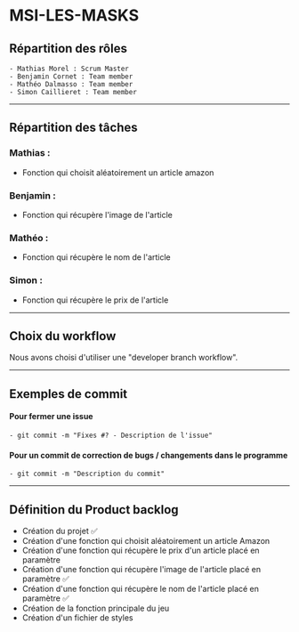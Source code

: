 # MSI-LES-MASKS

## Répartition des rôles 
    - Mathias Morel : Scrum Master
    - Benjamin Cornet : Team member
    - Mathéo Dalmasso : Team member
    - Simon Caillieret : Team member

---

## Répartition des tâches

### Mathias : 
* Fonction qui choisit aléatoirement un article amazon

### Benjamin : 
* Fonction qui récupère l'image de l'article

### Mathéo :
* Fonction qui récupère le nom de l'article

### Simon :
* Fonction qui récupère le prix de l'article

---

## Choix du workflow

Nous avons choisi d'utiliser une "developer branch workflow".

---

## Exemples de commit

#### Pour fermer une issue
    - git commit -m "Fixes #? - Description de l'issue"

#### Pour un commit de correction de bugs / changements dans le programme
    - git commit -m "Description du commit"
    
    
---

## Définition du Product backlog

* Création du projet  :white_check_mark:
* Création d'une fonction qui choisit aléatoirement un article Amazon
* Création d'une fonction qui récupère le prix d'un article placé en paramètre
* Création d'une fonction qui récupère l'image de l'article placé en paramètre :white_check_mark:
* Création d'une fonction qui récupère le nom de l'article placé en paramètre :white_check_mark:
* Création de la fonction principale du jeu 
* Création d'un fichier de styles 


